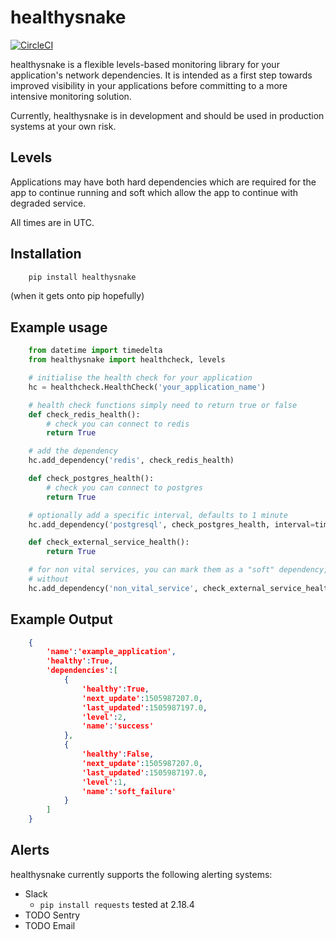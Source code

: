 # healthysnake

[![CircleCI](https://circleci.com/gh/dammitjim/healthysnake.svg?style=svg)](https://circleci.com/gh/dammitjim/healthysnake)

healthysnake is a flexible levels-based monitoring library for your application's network dependencies. It is intended
as a first step towards improved visibility in your applications before committing to a more intensive monitoring
solution.

Currently, healthysnake is in development and should be used in production systems at your own risk.

## Levels

Applications may have both hard dependencies which are required for the app to continue running and soft which allow
the app to continue with degraded service.

All times are in UTC.

## Installation

```bash
    pip install healthysnake
```
(when it gets onto pip hopefully)

## Example usage

```python
    from datetime import timedelta
    from healthysnake import healthcheck, levels

    # initialise the health check for your application
    hc = healthcheck.HealthCheck('your_application_name')

    # health check functions simply need to return true or false
    def check_redis_health():
        # check you can connect to redis
        return True

    # add the dependency
    hc.add_dependency('redis', check_redis_health)

    def check_postgres_health():
        # check you can connect to postgres
        return True

    # optionally add a specific interval, defaults to 1 minute
    hc.add_dependency('postgresql', check_postgres_health, interval=timedelta(seconds=120))

    def check_external_service_health():
        return True

    # for non vital services, you can mark them as a "soft" dependency, one that your app can continue
    # without
    hc.add_dependency('non_vital_service', check_external_service_health, level=levels.SOFT)
```

## Example Output

```json
    {
        'name':'example_application',
        'healthy':True,
        'dependencies':[
            {
                'healthy':True,
                'next_update':1505987207.0,
                'last_updated':1505987197.0,
                'level':2,
                'name':'success'
            },
            {
                'healthy':False,
                'next_update':1505987207.0,
                'last_updated':1505987197.0,
                'level':1,
                'name':'soft_failure'
            }
        ]
    }
```

## Alerts

healthysnake currently supports the following alerting systems:

* Slack
    - `pip install requests` tested at 2.18.4
* TODO Sentry
* TODO Email
